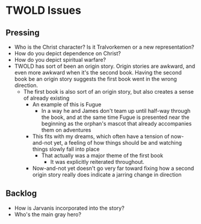 # TWOLD Issues

## Pressing

* Who is the Christ character?  Is it Tralvorkemen or a new representation?
* How do you depict dependence on Christ?
* How do you depict spiritual warfare?
* TWOLD has sort of been an origin story.  Origin stories are awkward, and even more awkward when it's the second book.  Having the second book be an origin story suggests the first book went in the wrong direction.
  * The first book is also sort of an origin story, but also creates a sense of already existing
    * An example of this is Fugue
      * In a way he and James don't team up until half-way through the book, and at the same time Fugue is presented near the beginning as the orphan's mascot that already accompanies them on adventures
    * This fits with my dreams, which often have a tension of now-and-not yet, a feeling of how things should be and watching things slowly fall into place
      * That actually was a major theme of the first book
        * It was explicitly reiterated throughout.
    * Now-and-not yet doesn't go very far toward fixing how a second origin story really does indicate a jarring change in direction

## Backlog

- How is Jarvanis incorporated into the story?
- Who's the main gray hero?